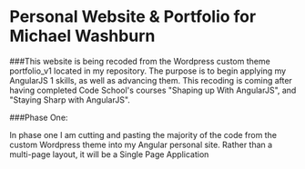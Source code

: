 # Personal Website & Portfolio for Michael Washburn

###This website is being recoded from the Wordpress custom theme portfolio_v1 located in my repository. The purpose is to begin applying my AngularJS 1 skills, as well as advancing them. This recoding is coming after having completed Code School's courses "Shaping up With AngularJS", and "Staying Sharp with AngularJS".

###Phase One:
<p>In phase one I am cutting and pasting the majority of the code from the custom Wordpress theme into my Angular personal site. Rather than a multi-page layout, it will be a Single Page Application<p>
